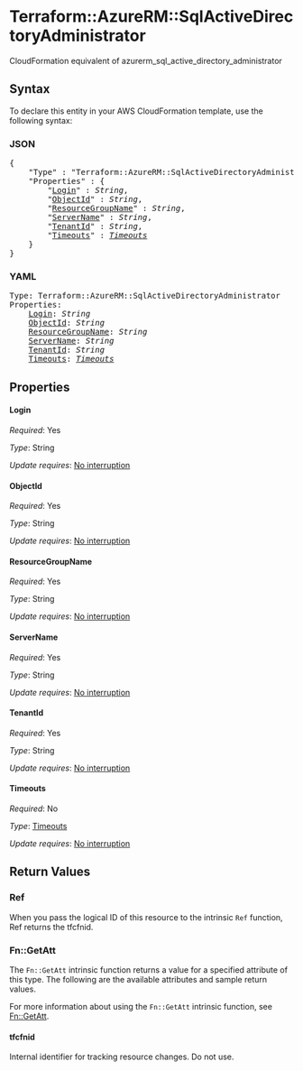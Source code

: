 # Terraform::AzureRM::SqlActiveDirectoryAdministrator

CloudFormation equivalent of azurerm_sql_active_directory_administrator

## Syntax

To declare this entity in your AWS CloudFormation template, use the following syntax:

### JSON

<pre>
{
    "Type" : "Terraform::AzureRM::SqlActiveDirectoryAdministrator",
    "Properties" : {
        "<a href="#login" title="Login">Login</a>" : <i>String</i>,
        "<a href="#objectid" title="ObjectId">ObjectId</a>" : <i>String</i>,
        "<a href="#resourcegroupname" title="ResourceGroupName">ResourceGroupName</a>" : <i>String</i>,
        "<a href="#servername" title="ServerName">ServerName</a>" : <i>String</i>,
        "<a href="#tenantid" title="TenantId">TenantId</a>" : <i>String</i>,
        "<a href="#timeouts" title="Timeouts">Timeouts</a>" : <i><a href="timeouts.md">Timeouts</a></i>
    }
}
</pre>

### YAML

<pre>
Type: Terraform::AzureRM::SqlActiveDirectoryAdministrator
Properties:
    <a href="#login" title="Login">Login</a>: <i>String</i>
    <a href="#objectid" title="ObjectId">ObjectId</a>: <i>String</i>
    <a href="#resourcegroupname" title="ResourceGroupName">ResourceGroupName</a>: <i>String</i>
    <a href="#servername" title="ServerName">ServerName</a>: <i>String</i>
    <a href="#tenantid" title="TenantId">TenantId</a>: <i>String</i>
    <a href="#timeouts" title="Timeouts">Timeouts</a>: <i><a href="timeouts.md">Timeouts</a></i>
</pre>

## Properties

#### Login

_Required_: Yes

_Type_: String

_Update requires_: [No interruption](https://docs.aws.amazon.com/AWSCloudFormation/latest/UserGuide/using-cfn-updating-stacks-update-behaviors.html#update-no-interrupt)

#### ObjectId

_Required_: Yes

_Type_: String

_Update requires_: [No interruption](https://docs.aws.amazon.com/AWSCloudFormation/latest/UserGuide/using-cfn-updating-stacks-update-behaviors.html#update-no-interrupt)

#### ResourceGroupName

_Required_: Yes

_Type_: String

_Update requires_: [No interruption](https://docs.aws.amazon.com/AWSCloudFormation/latest/UserGuide/using-cfn-updating-stacks-update-behaviors.html#update-no-interrupt)

#### ServerName

_Required_: Yes

_Type_: String

_Update requires_: [No interruption](https://docs.aws.amazon.com/AWSCloudFormation/latest/UserGuide/using-cfn-updating-stacks-update-behaviors.html#update-no-interrupt)

#### TenantId

_Required_: Yes

_Type_: String

_Update requires_: [No interruption](https://docs.aws.amazon.com/AWSCloudFormation/latest/UserGuide/using-cfn-updating-stacks-update-behaviors.html#update-no-interrupt)

#### Timeouts

_Required_: No

_Type_: <a href="timeouts.md">Timeouts</a>

_Update requires_: [No interruption](https://docs.aws.amazon.com/AWSCloudFormation/latest/UserGuide/using-cfn-updating-stacks-update-behaviors.html#update-no-interrupt)

## Return Values

### Ref

When you pass the logical ID of this resource to the intrinsic `Ref` function, Ref returns the tfcfnid.

### Fn::GetAtt

The `Fn::GetAtt` intrinsic function returns a value for a specified attribute of this type. The following are the available attributes and sample return values.

For more information about using the `Fn::GetAtt` intrinsic function, see [Fn::GetAtt](https://docs.aws.amazon.com/AWSCloudFormation/latest/UserGuide/intrinsic-function-reference-getatt.html).

#### tfcfnid

Internal identifier for tracking resource changes. Do not use.

